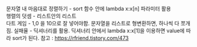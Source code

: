 문자열 내 마음대로 정렬하기 - sort 함수 안에 lambda x:x[n] 파라미터 활용 <br>
행렬의 덧셈 - 리스트안의 리스트 <br>
다트 게임 - 1,0 을 10으로 잘 넣어야함. 문자열을 리스트로 형변환하면, 하나씩 다 쪼개짐.
실패율 - 딕셔너리를 활용. 딕셔너리 안에서 lambda x:x[1]을 이용하면 value에 따라 sort가 된다. 참고 : https://rfriend.tistory.com/473
